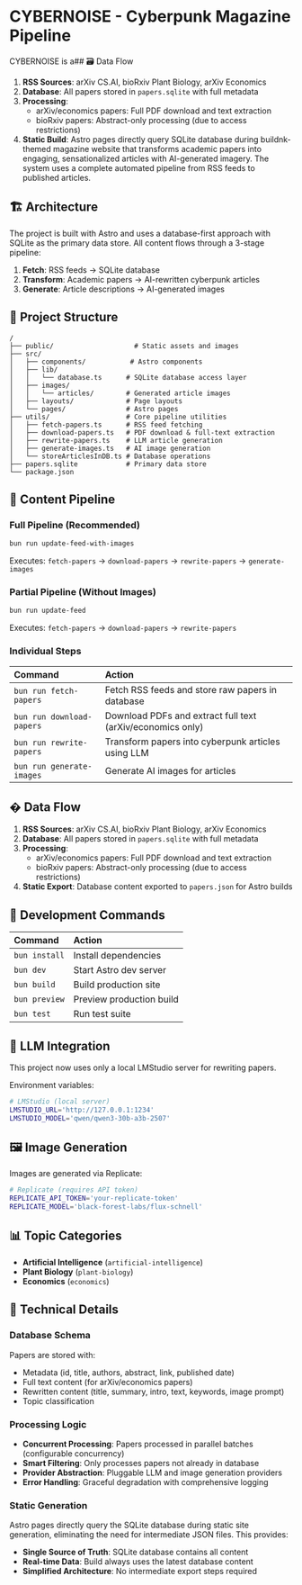 # CYBERNOISE - Cyberpunk Magazine Pipeline

CYBERNOISE is a## 🗃️ Data Flow

1. **RSS Sources**: arXiv CS.AI, bioRxiv Plant Biology, arXiv Economics
2. **Database**: All papers stored in `papers.sqlite` with full metadata
3. **Processing**: 
   - arXiv/economics papers: Full PDF download and text extraction
   - bioRxiv papers: Abstract-only processing (due to access restrictions)
4. **Static Build**: Astro pages directly query SQLite database during buildnk-themed magazine website that transforms academic papers into engaging, sensationalized articles with AI-generated imagery. The system uses a complete automated pipeline from RSS feeds to published articles.

## 🏗️ Architecture

The project is built with Astro and uses a database-first approach with SQLite as the primary data store. All content flows through a 3-stage pipeline:

1. **Fetch**: RSS feeds → SQLite database
2. **Transform**: Academic papers → AI-rewritten cyberpunk articles  
3. **Generate**: Article descriptions → AI-generated images

## 🚀 Project Structure

```
/
├── public/                    # Static assets and images
├── src/
│   ├── components/           # Astro components
│   ├── lib/
│   │   └── database.ts      # SQLite database access layer
│   ├── images/
│   │   └── articles/        # Generated article images
│   ├── layouts/             # Page layouts
│   └── pages/               # Astro pages
├── utils/                   # Core pipeline utilities
│   ├── fetch-papers.ts      # RSS feed fetching
│   ├── download-papers.ts   # PDF download & full-text extraction
│   ├── rewrite-papers.ts    # LLM article generation
│   ├── generate-images.ts   # AI image generation
│   └── storeArticlesInDB.ts # Database operations
├── papers.sqlite            # Primary data store
└── package.json
```

## 🔄 Content Pipeline

### Full Pipeline (Recommended)
```bash
bun run update-feed-with-images
```
Executes: `fetch-papers` → `download-papers` → `rewrite-papers` → `generate-images`

### Partial Pipeline (Without Images)
```bash
bun run update-feed
```
Executes: `fetch-papers` → `download-papers` → `rewrite-papers`

### Individual Steps

| Command                   | Action                                                     |
| :------------------------ | :--------------------------------------------------------- |
| `bun run fetch-papers`    | Fetch RSS feeds and store raw papers in database           |
| `bun run download-papers` | Download PDFs and extract full text (arXiv/economics only) |
| `bun run rewrite-papers`  | Transform papers into cyberpunk articles using LLM         |
| `bun run generate-images` | Generate AI images for articles                            |

## �️ Data Flow

1. **RSS Sources**: arXiv CS.AI, bioRxiv Plant Biology, arXiv Economics
2. **Database**: All papers stored in `papers.sqlite` with full metadata
3. **Processing**: 
   - arXiv/economics papers: Full PDF download and text extraction
   - bioRxiv papers: Abstract-only processing (due to access restrictions)
4. **Static Export**: Database content exported to `papers.json` for Astro builds

## 🧞 Development Commands

| Command       | Action                   |
| :------------ | :----------------------- |
| `bun install` | Install dependencies     |
| `bun dev`     | Start Astro dev server   |
| `bun build`   | Build production site    |
| `bun preview` | Preview production build |
| `bun test`    | Run test suite           |

## 🤖 LLM Integration

This project now uses only a local LMStudio server for rewriting papers.

Environment variables:

```sh
# LMStudio (local server)
LMSTUDIO_URL='http://127.0.0.1:1234'
LMSTUDIO_MODEL='qwen/qwen3-30b-a3b-2507'
```

## 🖼️ Image Generation

Images are generated via Replicate:

```sh
# Replicate (requires API token)
REPLICATE_API_TOKEN='your-replicate-token'
REPLICATE_MODEL='black-forest-labs/flux-schnell'
```

## 📊 Topic Categories

- **Artificial Intelligence** (`artificial-intelligence`)
- **Plant Biology** (`plant-biology`) 
- **Economics** (`economics`)

## 🔧 Technical Details

### Database Schema
Papers are stored with:
- Metadata (id, title, authors, abstract, link, published date)
- Full text content (for arXiv/economics papers)
- Rewritten content (title, summary, intro, text, keywords, image prompt)
- Topic classification

### Processing Logic
- **Concurrent Processing**: Papers processed in parallel batches (configurable concurrency)
- **Smart Filtering**: Only processes papers not already in database
- **Provider Abstraction**: Pluggable LLM and image generation providers
- **Error Handling**: Graceful degradation with comprehensive logging

### Static Generation
Astro pages directly query the SQLite database during static site generation, eliminating the need for intermediate JSON files. This provides:
- **Single Source of Truth**: SQLite database contains all content
- **Real-time Data**: Build always uses the latest database content
- **Simplified Architecture**: No intermediate export steps required
